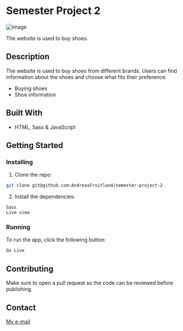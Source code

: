 # Semester Project 2

![image](https://i.imgur.com/Irny99F.png)

The website is used to buy shoes.

## Description

The website is used to buy shoes from different brands. Users can find information about
the shoes and choose what fits their preference.

- Buying shoes
- Shoe information

## Built With

- HTML, Sass & JavaScript

## Getting Started

### Installing

1. Clone the repo:

```bash
git clone git@github.com:AndreasFroitland/semester-project-2
```

2. Install the dependencies:

```
Sass
Live view
```

### Running

To run the app, click the following button:

```bash
Go Live
```

## Contributing

Make sure to open a pull request so the code can be reviewed before publishing.

## Contact

[My e-mail](andreastfroitland@gmail.com)
